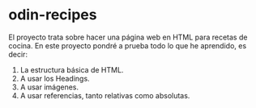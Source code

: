 # odin-recipes
El proyecto trata sobre hacer una página web en HTML para recetas de cocina. 
En este proyecto pondré a prueba todo lo que he aprendido, es decir:
1. La estructura básica de HTML.
2. A usar los Headings.
3. A usar imágenes.
4. A usar referencias, tanto relativas como absolutas.